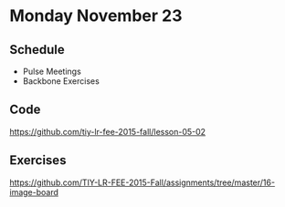 # Monday November 23

## Schedule

* Pulse Meetings
* Backbone Exercises

## Code

https://github.com/tiy-lr-fee-2015-fall/lesson-05-02

## Exercises

https://github.com/TIY-LR-FEE-2015-Fall/assignments/tree/master/16-image-board
